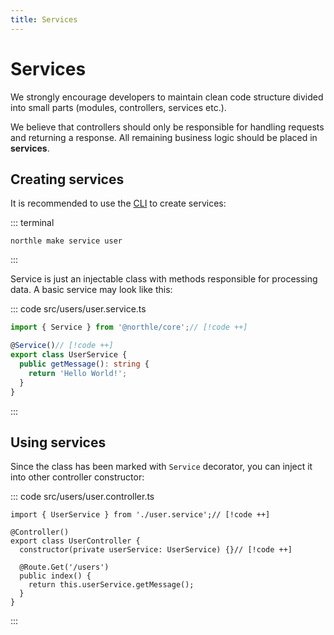 ```yaml
---
title: Services
---
```


# Services

We strongly encourage developers to maintain clean code structure divided into small parts (modules, controllers, services etc.).

We believe that controllers should only be responsible for handling requests and returning a response. All remaining business logic should be placed in **services**.

## Creating services

It is recommended to use the [CLI](/docs/essentials/cli) to create services:

::: terminal
```shell
northle make service user
```
:::

Service is just an injectable class with methods responsible for processing data. A basic service may look like this:

::: code src/users/user.service.ts
```ts
import { Service } from '@northle/core';// [!code ++]

@Service()// [!code ++]
export class UserService {
  public getMessage(): string {
    return 'Hello World!';
  }
}
```
:::

## Using services

Since the class has been marked with `Service` decorator, you can inject it into other controller constructor:

::: code src/users/user.controller.ts
```ts{9}
import { UserService } from './user.service';// [!code ++]

@Controller()
export class UserController {
  constructor(private userService: UserService) {}// [!code ++]

  @Route.Get('/users')
  public index() {
    return this.userService.getMessage();
  }
}
```
:::
